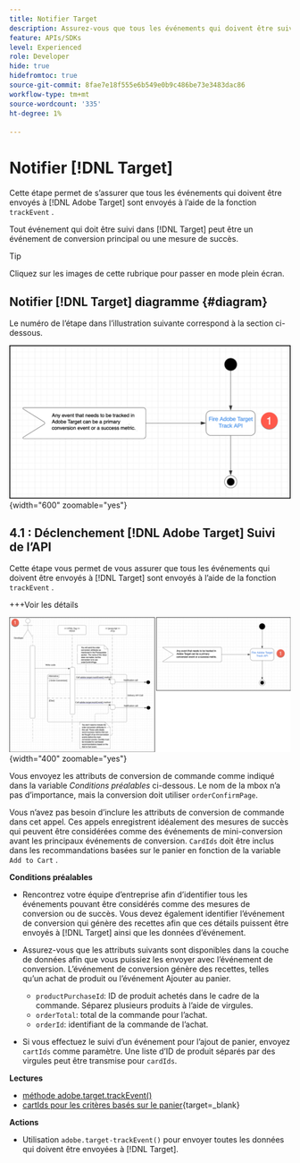 ```yaml
---
title: Notifier Target
description: Assurez-vous que tous les événements qui doivent être suivis par [!DNL Target] sont envoyés à l’aide de la méthode trackEvent .
feature: APIs/SDKs
level: Experienced
role: Developer
hide: true
hidefromtoc: true
source-git-commit: 8fae7e18f555e6b549e0b9c486be73e3483dac86
workflow-type: tm+mt
source-wordcount: '335'
ht-degree: 1%

---
```


# Notifier [!DNL Target]

Cette étape permet de s’assurer que tous les événements qui doivent être envoyés à [!DNL Adobe Target] sont envoyés à l’aide de la fonction `trackEvent` .

Tout événement qui doit être suivi dans [!DNL Target] peut être un événement de conversion principal ou une mesure de succès.

>[!TIP]
>
>Cliquez sur les images de cette rubrique pour passer en mode plein écran.

## Notifier [!DNL Target] diagramme {#diagram}

Le numéro de l’étape dans l’illustration suivante correspond à la section ci-dessous.

![Diagramme Notifier Target](/help/dev/patterns/recs-atjs/assets/diagram-notify-target.png){width="600" zoomable="yes"}

## 4.1 : Déclenchement [!DNL Adobe Target] Suivi de l’API

Cette étape vous permet de vous assurer que tous les événements qui doivent être envoyés à [!DNL Target] sont envoyés à l’aide de la fonction `trackEvent` .

+++Voir les détails

![Déclenchement du diagramme de l’API de suivi Adobe Target](/help/dev/patterns/recs-atjs/assets/fire-adobe-target-track-api-diagram-combined.png){width="400" zoomable="yes"}

Vous envoyez les attributs de conversion de commande comme indiqué dans la variable *Conditions préalables* ci-dessous. Le nom de la mbox n’a pas d’importance, mais la conversion doit utiliser `orderConfirmPage`.

Vous n’avez pas besoin d’inclure les attributs de conversion de commande dans cet appel. Ces appels enregistrent idéalement des mesures de succès qui peuvent être considérées comme des événements de mini-conversion avant les principaux événements de conversion. `CardIds` doit être inclus dans les recommandations basées sur le panier en fonction de la variable `Add to Cart` .

**Conditions préalables**

* Rencontrez votre équipe d’entreprise afin d’identifier tous les événements pouvant être considérés comme des mesures de conversion ou de succès. Vous devez également identifier l’événement de conversion qui génère des recettes afin que ces détails puissent être envoyés à [!DNL Target] ainsi que les données d’événement.
* Assurez-vous que les attributs suivants sont disponibles dans la couche de données afin que vous puissiez les envoyer avec l’événement de conversion. L’événement de conversion génère des recettes, telles qu’un achat de produit ou l’événement Ajouter au panier.

   * `productPurchaseId`: ID de produit achetés dans le cadre de la commande. Séparez plusieurs produits à l’aide de virgules.
   * `orderTotal`: total de la commande pour l’achat.
   * `orderId`: identifiant de la commande de l’achat.

* Si vous effectuez le suivi d’un événement pour l’ajout de panier, envoyez `cartIds` comme paramètre. Une liste d’ID de produit séparés par des virgules peut être transmise pour `cardIds`.

**Lectures**

* [méthode adobe.target.trackEvent()](/help/dev/implement/client-side/atjs/atjs-functions/adobe-target-trackevent.md)
* [cartIds pour les critères basés sur le panier](https://experienceleague.adobe.com/docs/target/using/recommendations/criteria/base-the-recommendation-on-a-recommendation-key.html?lang=en#cart-based){target=_blank}

**Actions**

* Utilisation `adobe.target-trackEvent()` pour envoyer toutes les données qui doivent être envoyées à [!DNL Target].








